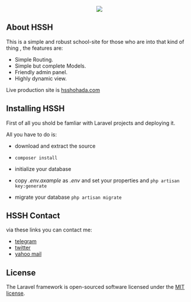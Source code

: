 <p align="center"><img src="https://laravel.com/assets/img/components/logo-laravel.svg"></p>

## About HSSH

This is a simple and robust school-site for those who are into that kind of thing , the features are:

- Simple Routing.
- Simple but complete Models.
- Friendly admin panel.
- Highly dynamic view.

Live production site is [hsshohada.com](https://hsshohada.com)

## Installing HSSH

First of all you shold be famliar with Laravel projects and deploying it.

All you have to do is:

- download and extract the source

- `composer install`

- initialize your database

- copy *.env.axample* as *.env* and set your properties and `php artisan key:generate`

- migrate your database `php artisan migrate`

## HSSH Contact

via these links you can contact me:

- [telegram](https://t.me/er_gholizade)
- [twitter](https://twitter.com/erfantkerfan)
- [yahoo mail](mailto:erfantkerfan@yahoo.com)

## License

The Laravel framework is open-sourced software licensed under the [MIT license](http://opensource.org/licenses/MIT).
